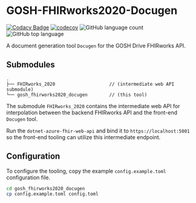# GOSH-FHIRworks2020-Docugen

[![Codacy Badge](https://api.codacy.com/project/badge/Grade/42a7c1f4d5314c7f9b44bca857292ac6)](https://app.codacy.com/manual/jieyouxu/GOSH-FHIRworks2020-Docugen?utm_source=github.com&utm_medium=referral&utm_content=jieyouxu/GOSH-FHIRworks2020-Docugen&utm_campaign=Badge_Grade_Dashboard)
[![codecov](https://codecov.io/gh/jieyouxu/GOSH-FHIRworks2020-Docugen/branch/master/graph/badge.svg)](https://codecov.io/gh/jieyouxu/GOSH-FHIRworks2020-Docugen)
![GitHub language count](https://img.shields.io/github/languages/count/jieyouxu/GOSH-FHIRworks2020-Docugen)
![GitHub top language](https://img.shields.io/github/languages/top/jieyouxu/GOSH-FHIRworks2020-Docugen?color=orange)

A document generation tool `Docugen` for the GOSH Drive FHIRworks API.

## Submodules

```text
.
├── FHIRworks_2020                    // (intermediate web API submodule)
└── gosh_fhirworks2020_docugen        // (this tool)
```

The submodule `FHIRworks_2020` contains the intermediate web API for
interpolation between the backend FHIRworks API and the front-end `Docugen`
tool.

Run the `dotnet-azure-fhir-web-api` and bind it to `https://localhost:5001` so
the front-end tooling can utilize this intermediate endpoint.

## Configuration

To configure the tooling, copy the example `config.example.toml` configuration
file.

```bash
cd gosh_fhirworks2020_docugen
cp config.example.toml config.toml
```
